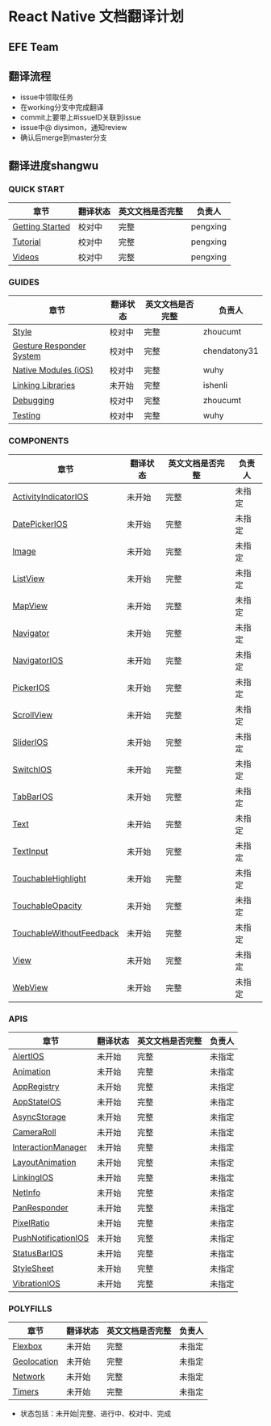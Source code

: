 # React Native 文档翻译计划
## EFE Team
## 翻译流程

* issue中领取任务
* 在working分支中完成翻译
* commit上要带上#issueID关联到issue
* issue中@ diysimon，通知review
* 确认后merge到master分支

## 翻译进度shangwu
### QUICK START
|章节|翻译状态|英文文档是否完整|负责人|
|----|----|----|------|
|[Getting Started](https://github.com/ecomfe/react-native-cn/blob/master/quick-start/GettingStarted.md)|校对中|完整|pengxing|
|[Tutorial](https://github.com/ecomfe/react-native-cn/blob/master/quick-start/Tutorial.md)|校对中|完整|pengxing|
|[Videos](https://github.com/ecomfe/react-native-cn/blob/master/quick-start/Videos.md)|校对中|完整|pengxing|

### GUIDES
|章节|翻译状态|英文文档是否完整|负责人|
|----|----|----|------|
|[Style](https://github.com/ecomfe/react-native-cn/blob/master/guides/Style.md)|校对中|完整|zhoucumt|
|[Gesture Responder System](https://github.com/ecomfe/react-native-cn/blob/master/guides/GestureResponderSystem.md)|校对中|完整|chendatony31|
|[Native Modules (iOS)](https://github.com/ecomfe/react-native-cn/blob/master/guides/NativeModulesIOS.md)|校对中|完整|wuhy|
|[Linking Libraries](https://github.com/ecomfe/react-native-cn/blob/master/guides/LinkingLibraries.md)|未开始|完整|ishenli|
|[Debugging](https://github.com/ecomfe/react-native-cn/blob/master/guides/Debugging.md)|校对中|完整|zhoucumt|
|[Testing](https://github.com/ecomfe/react-native-cn/blob/master/guides/Testing.md)|校对中|完整|wuhy|

### COMPONENTS
|章节|翻译状态|英文文档是否完整|负责人|
|----|----|----|------|
|[ActivityIndicatorIOS](https://github.com/ecomfe/react-native-cn/blob/master/components/ActivityIndicatorIOS.md)|未开始|完整|未指定|
|[DatePickerIOS](https://github.com/ecomfe/react-native-cn/blob/master/components/DatePickerIOS.md)|未开始|完整|未指定|
|[Image](https://github.com/ecomfe/react-native-cn/blob/master/components/Image.md)|未开始|完整|未指定|
|[ListView](https://github.com/ecomfe/react-native-cn/blob/master/components/ListView.md)|未开始|完整|未指定|
|[MapView](https://github.com/ecomfe/react-native-cn/blob/master/components/MapView.md)|未开始|完整|未指定|
|[Navigator](https://github.com/ecomfe/react-native-cn/blob/master/components/Navigator.md)|未开始|完整|未指定|
|[NavigatorIOS](https://github.com/ecomfe/react-native-cn/blob/master/components/NavigatorIOS.md)|未开始|完整|未指定|
|[PickerIOS](https://github.com/ecomfe/react-native-cn/blob/master/components/PickerIOS.md)|未开始|完整|未指定|
|[ScrollView](https://github.com/ecomfe/react-native-cn/blob/master/components/ScrollView.md)|未开始|完整|未指定|
|[SliderIOS](https://github.com/ecomfe/react-native-cn/blob/master/components/SliderIOS.md)|未开始|完整|未指定|
|[SwitchIOS](https://github.com/ecomfe/react-native-cn/blob/master/components/SwitchIOS.md)|未开始|完整|未指定|
|[TabBarIOS](https://github.com/ecomfe/react-native-cn/blob/master/components/TabBarIOS.md)|未开始|完整|未指定|
|[Text](https://github.com/ecomfe/react-native-cn/blob/master/components/Text.md)|未开始|完整|未指定|
|[TextInput](https://github.com/ecomfe/react-native-cn/blob/master/components/TextInput.md)|未开始|完整|未指定|
|[TouchableHighlight](https://github.com/ecomfe/react-native-cn/blob/master/components/TouchableHighlight.md)|未开始|完整|未指定|
|[TouchableOpacity](https://github.com/ecomfe/react-native-cn/blob/master/components/TouchableOpacity.md)|未开始|完整|未指定|
|[TouchableWithoutFeedback](https://github.com/ecomfe/react-native-cn/blob/master/components/TouchableWithoutFeedback.md)|未开始|完整|未指定|
|[View](https://github.com/ecomfe/react-native-cn/blob/master/components/View.md)|未开始|完整|未指定|
|[WebView](https://github.com/ecomfe/react-native-cn/blob/master/components/WebView.md)|未开始|完整|未指定|

### APIS
|章节|翻译状态|英文文档是否完整|负责人|
|----|----|----|------|
|[AlertIOS](https://github.com/ecomfe/react-native-cn/blob/master/apis/AlertIOS.md)|未开始|完整|未指定|
|[Animation](https://github.com/ecomfe/react-native-cn/blob/master/apis/Animation.md)|未开始|完整|未指定|
|[AppRegistry](https://github.com/ecomfe/react-native-cn/blob/master/apis/AppRegistry.md)|未开始|完整|未指定|
|[AppStateIOS](https://github.com/ecomfe/react-native-cn/blob/master/apis/AppStateIOS.md)|未开始|完整|未指定|
|[AsyncStorage](https://github.com/ecomfe/react-native-cn/blob/master/apis/AsyncStorage.md)|未开始|完整|未指定|
|[CameraRoll](https://github.com/ecomfe/react-native-cn/blob/master/apis/CameraRoll.md)|未开始|完整|未指定|
|[InteractionManager](https://github.com/ecomfe/react-native-cn/blob/master/apis/InteractionManager.md)|未开始|完整|未指定|
|[LayoutAnimation](https://github.com/ecomfe/react-native-cn/blob/master/apis/LayoutAnimation.md)|未开始|完整|未指定|
|[LinkingIOS](https://github.com/ecomfe/react-native-cn/blob/master/apis/LinkingIOS.md)|未开始|完整|未指定|
|[NetInfo](https://github.com/ecomfe/react-native-cn/blob/master/apis/NetInfo.md)|未开始|完整|未指定|
|[PanResponder](https://github.com/ecomfe/react-native-cn/blob/master/apis/PanResponder.md)|未开始|完整|未指定|
|[PixelRatio](https://github.com/ecomfe/react-native-cn/blob/master/apis/PixelRatio.md)|未开始|完整|未指定|
|[PushNotificationIOS](https://github.com/ecomfe/react-native-cn/blob/master/apis/PushNotificationIOS.md)|未开始|完整|未指定|
|[StatusBarIOS](https://github.com/ecomfe/react-native-cn/blob/master/apis/StatusBarIOS.md)|未开始|完整|未指定|
|[StyleSheet](https://github.com/ecomfe/react-native-cn/blob/master/apis/StyleSheet.md)|未开始|完整|未指定|
|[VibrationIOS](https://github.com/ecomfe/react-native-cn/blob/master/apis/VibrationIOS.md)|未开始|完整|未指定|

### POLYFILLS
|章节|翻译状态|英文文档是否完整|负责人|
|----|----|----|------|
|[Flexbox](https://github.com/ecomfe/react-native-cn/blob/master/polyfills/Flexbox.md)|未开始|完整|未指定|
|[Geolocation](https://github.com/ecomfe/react-native-cn/blob/master/polyfills/Geolocation.md)|未开始|完整|未指定|
|[Network](https://github.com/ecomfe/react-native-cn/blob/master/polyfills/Network.md)|未开始|完整|未指定|
|[Timers](https://github.com/ecomfe/react-native-cn/blob/master/polyfills/Timers.md)|未开始|完整|未指定|

* 状态包括：未开始|完整、进行中、校对中、完成
